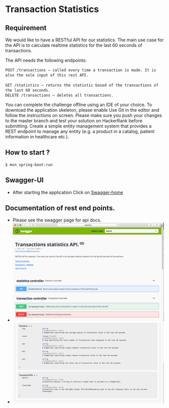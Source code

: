 # Transaction Statistics

## Requirement
We would like to have a RESTful API for our statistics. The main use case for the API is to calculate realtime statistics for the last 60 seconds of transactions.

The API needs the following endpoints:

```
POST /transactions – called every time a transaction is made. It is also the sole input of this rest API.

GET /statistics – returns the statistic based of the transactions of the last 60 seconds.
DELETE /transactions – deletes all transactions.
```

You can complete the challenge offline using an IDE of your choice. To download the application skeleton, please enable Use Git in the editor and follow the instructions on screen. Please make sure you push your changes to the master branch and test your solution on HackerRank before submitting.
Create a simple entity management system that provides a REST endpoint to manage any entity (e.g. a product in a catalog, patient information in healthcare etc.).


## How to start ?

```
$ mvn spring-boot:run
```

## Swagger-UI
* After starting the application Click on [Swagger-home](http://localhost:8080/swagger-ui.html)

## Documentation of rest end points.
* Please see the swagger page for api docs.
* ![controller_swagger](/src/main/resources/images/controller_swagger.png "controller_swagger")
* ![model_swagger](/src/main/resources/images/model_swagger.png "model_swagger")

